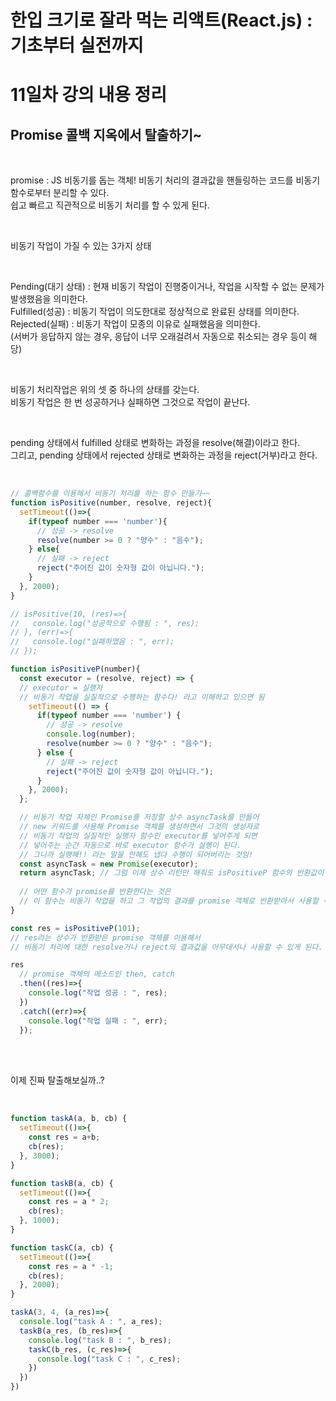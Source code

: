 # 한입 크기로 잘라 먹는 리액트(React.js) : 기초부터 실전까지

# 11일차 강의 내용 정리

## Promise 콜백 지옥에서 탈출하기~

<br>

promise : JS 비동기를 돕는 객체! 비동기 처리의 결과값을 핸들링하는 코드를 비동기 함수로부터 분리할 수 있다.   
쉽고 빠르고 직관적으로 비동기 처리를 할 수 있게 된다.

<br>

비동기 작업이 가질 수 있는 3가지 상태

<br>

Pending(대기 상태) : 현재 비동기 작업이 진행중이거나, 작업을 시작할 수 없는 문제가 발생했음을 의미한다.   
Fulfilled(성공) : 비동기 작업이 의도한대로 정상적으로 완료된 상태를 의미한다.   
Rejected(실패) : 비동기 작업이 모종의 이유로 실패했음을 의미한다.    
(서버가 응답하지 않는 경우, 응답이 너무 오래걸려서 자동으로 취소되는 경우 등이 해당)

<br>

비동기 처리작업은 위의 셋 중 하나의 상태를 갖는다.   
비동기 작업은 한 번 성공하거나 실패하면 그것으로 작업이 끝난다.   

<br>

pending 상태에서 fulfilled 상태로 변화하는 과정을 resolve(해결)이라고 한다.   
그리고, pending 상태에서 rejected 상태로 변화하는 과정을 reject(거부)라고 한다.   

<br>

```javascript
// 콜백함수를 이용해서 비동기 처리를 하는 함수 만들기~~
function isPositive(number, resolve, reject){
  setTimeout(()=>{
    if(typeof number === 'number'){
      // 성공 -> resolve
      resolve(number >= 0 ? "양수" : "음수");
    } else{
      // 실패 -> reject
      reject("주어진 값이 숫자형 값이 아닙니다.");
    }
  }, 2000);
}

// isPositive(10, (res)=>{
//   console.log("성공적으로 수행됨 : ", res);
// }, (err)=>{
//   console.log("실패하였음 : ", err);
// });

function isPositiveP(number){
  const executor = (resolve, reject) => { 
  // executor = 실행자
  // 비동기 작업을 실질적으로 수행하는 함수다! 라고 이해하고 있으면 됨
    setTimeout(() => {
      if(typeof number === 'number') {
        // 성공 -> resolve
        console.log(number);
        resolve(number >= 0 ? "양수" : "음수");
      } else {
        // 실패 -> reject
        reject("주어진 값이 숫자형 값이 아닙니다.");
      }
    }, 2000);
  };

  // 비동기 작업 자체인 Promise를 저장할 상수 asyncTask를 만들어
  // new 키워드를 사용해 Promise 객체를 생성하면서 그것의 생성자로 
  // 비동기 작업의 실질적인 실행자 함수인 executor를 넣어주게 되면
  // 넣어주는 순간 자동으로 바로 executor 함수가 실행이 된다.
  // 그니까 실행해!! 라는 말을 안해도 냅다 수행이 되어버리는 것임!
  const asyncTask = new Promise(executor);
  return asyncTask; // 그럼 이제 상수 리턴만 해줘도 isPositiveP 함수의 반환값이 Promise로 바뀌게 됨.
  
  // 어떤 함수가 promise를 반환한다는 것은
  // 이 함수는 비동기 작업을 하고 그 작업의 결과를 promise 객체로 반환받아서 사용할 수 있는 함수라고 보면 된다.!
}

const res = isPositiveP(101);
// res라는 상수가 반환받은 promise 객체를 이용해서 
// 비동기 처리에 대한 resolve거나 reject의 결과값을 아무데서나 사용할 수 있게 된다.

res
  // promise 객체의 메소드인 then, catch
  .then((res)=>{
    console.log("작업 성공 : ", res);
  })
  .catch((err)=>{
    console.log("작업 실패 : ", err);
  });
```

<br>
<br>

이제 진짜 탈출해보실까..?

<br>

```javascript
function taskA(a, b, cb) {
  setTimeout(()=>{
    const res = a+b;
    cb(res);
  }, 3000);
}

function taskB(a, cb) {
  setTimeout(()=>{
    const res = a * 2;
    cb(res);
  }, 1000);
}

function taskC(a, cb) {
  setTimeout(()=>{
    const res = a * -1;
    cb(res);
  }, 2000);
}

taskA(3, 4, (a_res)=>{
  console.log("task A : ", a_res);
  taskB(a_res, (b_res)=>{
    console.log("task B : ", b_res);
    taskC(b_res, (c_res)=>{
      console.log("task C : ", c_res);
    })
  })
})
```

<br>
<br>
<br>
<br>
<br>
<br>
<br>
<br>
<br>
<br>
<br>
<br>
<br>
<br>
<br>
<br>
<br>
<br>
<br>
<br>




```javascript
```

```javascript
```
